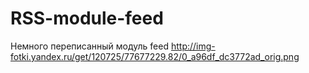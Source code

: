 # RSS-module-feed
Немного переписанный модуль feed
http://img-fotki.yandex.ru/get/120725/77677229.82/0_a96df_dc3772ad_orig.png
